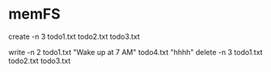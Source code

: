 # memFS

create -n 3 todo1.txt todo2.txt todo3.txt

write -n 2 todo1.txt "Wake up at 7 AM" todo4.txt "hhhh"
delete -n 3 todo1.txt todo2.txt todo3.txt